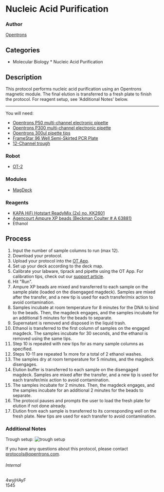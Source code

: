 # Nucleic Acid Purification

### Author
[Opentrons](https://opentrons.com/)

## Categories
* Molecular Biology
		* Nucleic Acid Purification

## Description
This protocol performs nucleic acid purification using an Opentrons magnetic module. The final elution is transferred to a fresh plate to finish the protocol. For reagent setup, see 'Additional Notes' below.

---

You will need:
* [Opentrons P50 multi-channel electronic pipette](https://shop.opentrons.com/collections/ot-2-pipettes/products/8-channel-electronic-pipette?variant=5984202457117)
* [Opentrons P300 multi-channel electronic pipette](https://shop.opentrons.com/collections/ot-2-pipettes/products/8-channel-electronic-pipette?variant=5984202457117)
* [Opentrons 300ul pipette tips](https://shop.opentrons.com/collections/opentrons-tips/products/opentrons-300ul-tips)
* [FrameStar 96 Well Semi-Skirted PCR Plate](https://www.4ti.co.uk/new-products/framestar-96-well-roche-style-plates-high-sensitivity)
* [12-Channel trough](https://www.usascientific.com/12-channel-automation-reservoir.aspx)

### Robot
* [OT-2](https://opentrons.com/ot-2)

### Modules
* [MagDeck](https://shop.opentrons.com/collections/labware/products/magdeck)

### Reagents
* [KAPA HiFi Hotstart ReadyMix (2x) no. KK2601](https://www.kapabiosystems.com/product-applications/products/pcr-2/kapa-hifi-pcr-kits/)
* [Agencourt Ampure XP beads (Beckman Coulter # A 63881)](https://www.beckman.com/reagents/genomic/cleanup-and-size-selection/pcr/a63881)
* Ethanol

## Process
1. Input the number of sample columns to run (max 12).
2. Download your protocol.
3. Upload your protocol into the [OT App](https://opentrons.com/ot-app).
4. Set up your deck according to the deck map.
5. Calibrate your labware, tiprack and pipette using the OT App. For calibration tips, check out our [support article](https://support.opentrons.com/ot-2/getting-started-software-setup/deck-calibration).
6. Hit "Run".
7. Ampure XP beads are mixed and transferred to each sample on the sample plate (loaded on the disengaged magdeck). Samples are mixed after the transfer, and a new tip is used for each transfer/mix action to avoid contamination.
8. Samples incubate at room temperature for 8 minutes for the DNA to bind to the beads. Then, the magdeck engages, and the samples incubate for an additional 5 minutes for the beads to separate.
9. Supernatant is removed and disposed in the liquid trash.
10. Ethanol is transferred to the first column of samples on the engaged magdeck. The samples incubate for 30 seconds, and the ethanol is removed using the same tips.
11. Step 10 is repeated with new tips for as many sample columns as specified.
12. Steps 10-11 are repeated 1x more for a total of 2 ethanol washes.
13. The samples dry at room temperature for 5 minutes, and the magdeck disengages.
14. Elution buffer is transferred to each sample on the disengaged magdeck. Samples are mixed after the transfer, and a new tip is used for each transfer/mix action to avoid contamination.
15. The samples incubate for 2 minutes. Then, the magdeck engages, and the samples incubate for an additional 2 minutes for the beads to separate.
16. The protocol pauses and prompts the user to load the fresh plate for elution if not done already.
17. Elution from each sample is transferred to its corresponding well on the fresh plate. New tips are used for each transfer to avoid contamination.

### Additional Notes
Trough setup:
![trough setup](https://opentrons-protocol-library-website.s3.amazonaws.com/custom-README-images/1545/trough_setup.png)

If you have any questions about this protocol, please contact protocols@opentrons.com.

###### Internal
4wyjHAyF  
1545
